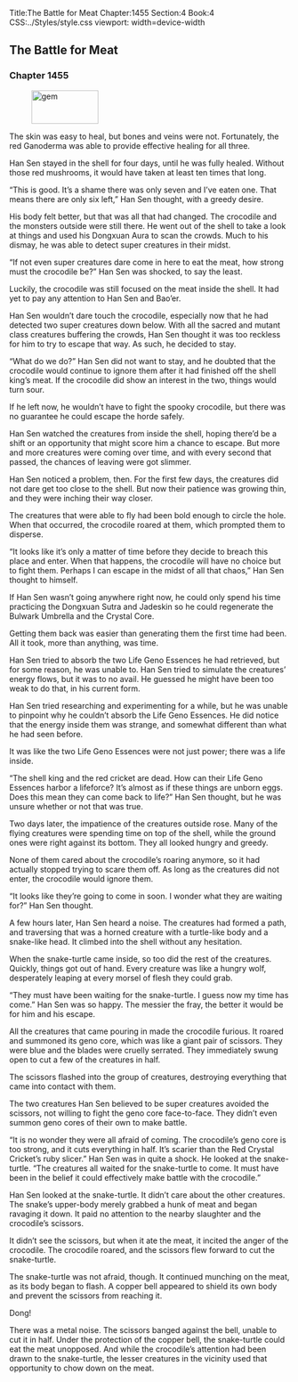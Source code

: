 Title:The Battle for Meat 
Chapter:1455 
Section:4 
Book:4 
CSS:../Styles/style.css 
viewport: width=device-width
  
## The Battle for Meat
### Chapter 1455
  
<figure>
	<img src="../Images/gem.gif" alt="gem" id="gem" width="120" height="60" />
</figure>
  

  
The skin was easy to heal, but bones and veins were not. Fortunately, the red Ganoderma was able to provide effective healing for all three.

Han Sen stayed in the shell for four days, until he was fully healed. Without those red mushrooms, it would have taken at least ten times that long.

“This is good. It’s a shame there was only seven and I’ve eaten one. That means there are only six left,” Han Sen thought, with a greedy desire.

His body felt better, but that was all that had changed. The crocodile and the monsters outside were still there. He went out of the shell to take a look at things and used his Dongxuan Aura to scan the crowds. Much to his dismay, he was able to detect super creatures in their midst.

“If not even super creatures dare come in here to eat the meat, how strong must the crocodile be?” Han Sen was shocked, to say the least.

Luckily, the crocodile was still focused on the meat inside the shell. It had yet to pay any attention to Han Sen and Bao’er.

Han Sen wouldn’t dare touch the crocodile, especially now that he had detected two super creatures down below. With all the sacred and mutant class creatures buffering the crowds, Han Sen thought it was too reckless for him to try to escape that way. As such, he decided to stay.

“What do we do?” Han Sen did not want to stay, and he doubted that the crocodile would continue to ignore them after it had finished off the shell king’s meat. If the crocodile did show an interest in the two, things would turn sour.

If he left now, he wouldn’t have to fight the spooky crocodile, but there was no guarantee he could escape the horde safely.

Han Sen watched the creatures from inside the shell, hoping there’d be a shift or an opportunity that might score him a chance to escape. But more and more creatures were coming over time, and with every second that passed, the chances of leaving were got slimmer.

Han Sen noticed a problem, then. For the first few days, the creatures did not dare get too close to the shell. But now their patience was growing thin, and they were inching their way closer.

The creatures that were able to fly had been bold enough to circle the hole. When that occurred, the crocodile roared at them, which prompted them to disperse.

“It looks like it’s only a matter of time before they decide to breach this place and enter. When that happens, the crocodile will have no choice but to fight them. Perhaps I can escape in the midst of all that chaos,” Han Sen thought to himself.

If Han Sen wasn’t going anywhere right now, he could only spend his time practicing the Dongxuan Sutra and Jadeskin so he could regenerate the Bulwark Umbrella and the Crystal Core.

Getting them back was easier than generating them the first time had been. All it took, more than anything, was time.

Han Sen tried to absorb the two Life Geno Essences he had retrieved, but for some reason, he was unable to. Han Sen tried to simulate the creatures’ energy flows, but it was to no avail. He guessed he might have been too weak to do that, in his current form.

Han Sen tried researching and experimenting for a while, but he was unable to pinpoint why he couldn’t absorb the Life Geno Essences. He did notice that the energy inside them was strange, and somewhat different than what he had seen before.

It was like the two Life Geno Essences were not just power; there was a life inside.

“The shell king and the red cricket are dead. How can their Life Geno Essences harbor a lifeforce? It’s almost as if these things are unborn eggs. Does this mean they can come back to life?” Han Sen thought, but he was unsure whether or not that was true.

Two days later, the impatience of the creatures outside rose. Many of the flying creatures were spending time on top of the shell, while the ground ones were right against its bottom. They all looked hungry and greedy.

None of them cared about the crocodile’s roaring anymore, so it had actually stopped trying to scare them off. As long as the creatures did not enter, the crocodile would ignore them.

“It looks like they’re going to come in soon. I wonder what they are waiting for?” Han Sen thought.

A few hours later, Han Sen heard a noise. The creatures had formed a path, and traversing that was a horned creature with a turtle-like body and a snake-like head. It climbed into the shell without any hesitation.

When the snake-turtle came inside, so too did the rest of the creatures. Quickly, things got out of hand. Every creature was like a hungry wolf, desperately leaping at every morsel of flesh they could grab.

“They must have been waiting for the snake-turtle. I guess now my time has come.” Han Sen was so happy. The messier the fray, the better it would be for him and his escape.

All the creatures that came pouring in made the crocodile furious. It roared and summoned its geno core, which was like a giant pair of scissors. They were blue and the blades were cruelly serrated. They immediately swung open to cut a few of the creatures in half.

The scissors flashed into the group of creatures, destroying everything that came into contact with them.

The two creatures Han Sen believed to be super creatures avoided the scissors, not willing to fight the geno core face-to-face. They didn’t even summon geno cores of their own to make battle.

“It is no wonder they were all afraid of coming. The crocodile’s geno core is too strong, and it cuts everything in half. It’s scarier than the Red Crystal Cricket’s ruby slicer.” Han Sen was in quite a shock. He looked at the snake-turtle. “The creatures all waited for the snake-turtle to come. It must have been in the belief it could effectively make battle with the crocodile.”

Han Sen looked at the snake-turtle. It didn’t care about the other creatures. The snake’s upper-body merely grabbed a hunk of meat and began ravaging it down. It paid no attention to the nearby slaughter and the crocodile’s scissors.

It didn’t see the scissors, but when it ate the meat, it incited the anger of the crocodile. The crocodile roared, and the scissors flew forward to cut the snake-turtle.

The snake-turtle was not afraid, though. It continued munching on the meat, as its body began to flash. A copper bell appeared to shield its own body and prevent the scissors from reaching it.

Dong!

There was a metal noise. The scissors banged against the bell, unable to cut it in half. Under the protection of the copper bell, the snake-turtle could eat the meat unopposed. And while the crocodile’s attention had been drawn to the snake-turtle, the lesser creatures in the vicinity used that opportunity to chow down on the meat.